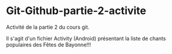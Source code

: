 # Git-Github-partie-2-activite
Activité de la partie 2 du cours git.

Il s'agit d'un fichier Activity (Android) présentant la liste de chants populaires des Fêtes de Bayonne!!!


